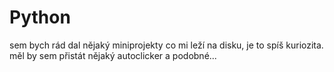 # Python

sem bych rád dal nějaký miniprojekty co mi leží na disku, je to spíš kuriozita. měl by sem přistát nějaký autoclicker a podobné... 
